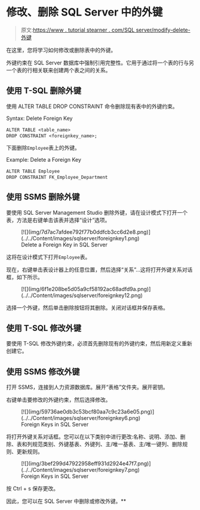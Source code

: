 # 修改、删除 SQL Server 中的外键

> 原文:[https://www . tutorial stearner . com/SQL server/modify-delete-外键](https://www.tutorialsteacher.com/sqlserver/modify-delete-foreign-keys)

在这里，您将学习如何修改或删除表中的外键。

外键约束在 SQL Server 数据库中强制引用完整性。它用于通过将一个表的行与另一个表的行相关联来创建两个表之间的关系。

## 使用 T-SQL 删除外键

使用 ALTER TABLE DROP CONSTRAINT 命令删除现有表中的外键约束。

Syntax: Delete Foreign Key 

```
ALTER TABLE <table_name>
DROP CONSTRAINT <foreignkey_name>; 
```

下面删除`Employee`表上的外键。

Example: Delete a Foreign Key 

```
ALTER TABLE Employee   
DROP CONSTRAINT FK_Employee_Department 
```

## 使用 SSMS 删除外键

要使用 SQL Server Management Studio 删除外键，请在设计模式下打开一个表，方法是右键单击该表并选择“设计”选项。

<figure>[![](img/7d7ac7afdee792f77b0ddfcb3cc6d2e8.png)](../../Content/images/sqlserver/foreignkey1.png) 

<figcaption>Delete a Foreign Key in SQL Server</figcaption>

</figure>

这将在设计模式下打开`Employee`表。

现在，右键单击表设计器上的任意位置，然后选择“关系”...这将打开外键关系对话框，如下所示。

<figure>[![](img/6f1e208be5d05a9cf58192ac68adfd9a.png)](../../Content/images/sqlserver/foreignkey12.png) </figure>

选择一个外键，然后单击删除按钮将其删除。关闭对话框并保存表格。

## 使用 T-SQL 修改外键

要使用 T-SQL 修改外键约束，必须首先删除现有的外键约束，然后用新定义重新创建它。

## 使用 SSMS 修改外键

打开 SSMS，连接到人力资源数据库。展开“表格”文件夹。展开密钥。

右键单击要修改的外键约束，然后选择修改。

<figure>[![](img/59736ae0db3c53bcf80aa7c9c23a6e05.png)](../../Content/images/sqlserver/foreignkey6.png) 

<figcaption>Foreign Keys in SQL Server</figcaption>

</figure>

将打开外键关系对话框。您可以在以下类别中进行更改:名称、说明、添加、删除、表和列规范类别、外键基表、外键列、主/唯一基表、主/唯一键列、删除规则、更新规则。

<figure>[![](img/3bef299d47922958eff931d2924e47f7.png)](../../Content/images/sqlserver/foreignkey7.png) 

<figcaption>Foreign Keys in SQL Server</figcaption>

</figure>

按 Ctrl + s 保存更改。

因此，您可以在 SQL Server 中删除或修改外键。**